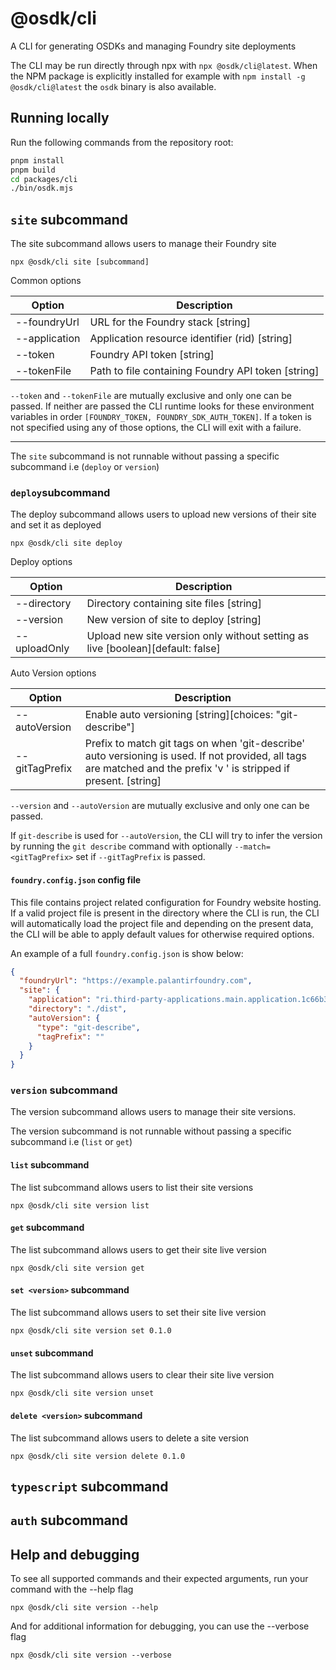 # @osdk/cli

A CLI for generating OSDKs and managing Foundry site deployments

The CLI may be run directly through npx with `npx @osdk/cli@latest`. When the NPM package is explicitly installed for example with `npm install -g @osdk/cli@latest` the `osdk` binary is also available.

## Running locally

Run the following commands from the repository root:

```sh
pnpm install
pnpm build
cd packages/cli
./bin/osdk.mjs
```

## `site` subcommand

The site subcommand allows users to manage their Foundry site

```
npx @osdk/cli site [subcommand]
```

Common options

| Option        | Description                                        |
| ------------- | -------------------------------------------------- |
| --foundryUrl  | URL for the Foundry stack [string]                 |
| --application | Application resource identifier (rid) [string]     |
| --token       | Foundry API token [string]                         |
| --tokenFile   | Path to file containing Foundry API token [string] |

`--token` and `--tokenFile` are mutually exclusive and only one can be passed. If neither are passed the CLI runtime looks for these environment variables in order `[FOUNDRY_TOKEN, FOUNDRY_SDK_AUTH_TOKEN]`. If a token is not specified using any of those options, the CLI will exit with a failure.

---

The `site` subcommand is not runnable without passing a specific subcommand i.e (`deploy` or `version`)

### `deploy`subcommand

The deploy subcommand allows users to upload new versions of their site and set it as deployed

```
npx @osdk/cli site deploy
```

Deploy options

| Option       | Description                                                                    |
| ------------ | ------------------------------------------------------------------------------ |
| --directory  | Directory containing site files [string]                                       |
| --version    | New version of site to deploy [string]                                         |
| --uploadOnly | Upload new site version only without setting as live [boolean][default: false] |

Auto Version options

| Option         | Description                                                                                                                                                         |
| -------------- | ------------------------------------------------------------------------------------------------------------------------------------------------------------------- |
| --autoVersion  | Enable auto versioning [string][choices: "git-describe"]                                                                                                            |
| --gitTagPrefix | Prefix to match git tags on when 'git-describe' auto versioning is used. If not provided, all tags are matched and the prefix 'v ' is stripped if present. [string] |

`--version` and `--autoVersion` are mutually exclusive and only one can be passed.

If `git-describe` is used for `--autoVersion`, the CLI will try to infer the version by running the `git describe` command with optionally `--match=<gitTagPrefix>` set if `--gitTagPrefix` is passed.

#### `foundry.config.json` config file

This file contains project related configuration for Foundry website hosting. If a valid project file is present in the directory where the CLI is run, the CLI will automatically load the project file and depending on the present data, the CLI will be able to apply default values for otherwise required options.

An example of a full `foundry.config.json` is show below:

```json
{
  "foundryUrl": "https://example.palantirfoundry.com",
  "site": {
    "application": "ri.third-party-applications.main.application.1c66b352-4e00-40d2-995d-061c9d533ace",
    "directory": "./dist",
    "autoVersion": {
      "type": "git-describe",
      "tagPrefix": ""
    }
  }
}
```

### `version` subcommand

The version subcommand allows users to manage their site versions.

The version subcommand is not runnable without passing a specific subcommand i.e (`list` or `get`)

#### `list` subcommand

The list subcommand allows users to list their site versions

```
npx @osdk/cli site version list
```

#### `get` subcommand

The list subcommand allows users to get their site live version

```
npx @osdk/cli site version get
```

#### `set <version>` subcommand

The list subcommand allows users to set their site live version

```
npx @osdk/cli site version set 0.1.0
```

#### `unset` subcommand

The list subcommand allows users to clear their site live version

```
npx @osdk/cli site version unset
```

#### `delete <version>` subcommand

The list subcommand allows users to delete a site version

```
npx @osdk/cli site version delete 0.1.0
```

## `typescript` subcommand

## `auth` subcommand

## Help and debugging

To see all supported commands and their expected arguments, run your command with the --help flag

```
npx @osdk/cli site version --help
```

And for additional information for debugging, you can use the --verbose flag

```
npx @osdk/cli site version --verbose
```
